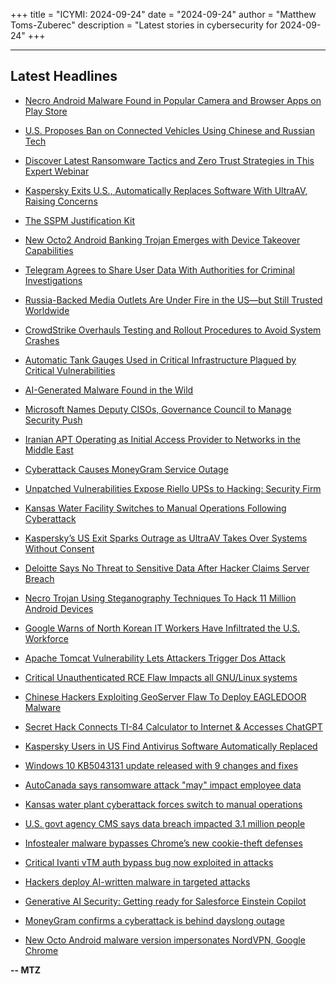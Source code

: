 +++
title = "ICYMI: 2024-09-24"
date = "2024-09-24"
author = "Matthew Toms-Zuberec"
description = "Latest stories in cybersecurity for 2024-09-24"
+++

---------------------------------------------------------------------------
## Latest Headlines
- [Necro Android Malware Found in Popular Camera and Browser Apps on Play Store](https://thehackernews.com/2024/09/necro-android-malware-found-in-popular.html)

- [U.S. Proposes Ban on Connected Vehicles Using Chinese and Russian Tech](https://thehackernews.com/2024/09/us-proposes-ban-on-connected-vehicles.html)

- [Discover Latest Ransomware Tactics and Zero Trust Strategies in This Expert Webinar](https://thehackernews.com/2024/09/discover-latest-ransomware-tactics-and.html)

- [Kaspersky Exits U.S., Automatically Replaces Software With UltraAV, Raising Concerns](https://thehackernews.com/2024/09/kaspersky-exits-us-automatically.html)

- [The SSPM Justification Kit](https://thehackernews.com/2024/09/the-sspm-justification-kit.html)

- [New Octo2 Android Banking Trojan Emerges with Device Takeover Capabilities](https://thehackernews.com/2024/09/new-octo2-android-banking-trojan.html)

- [Telegram Agrees to Share User Data With Authorities for Criminal Investigations](https://thehackernews.com/2024/09/telegram-agrees-to-share-user-data-with.html)

- [Russia-Backed Media Outlets Are Under Fire in the US—but Still Trusted Worldwide](https://www.wired.com/story/russia-backed-media-outlets-are-under-fire-in-the-us-but-still-trusted-worldwide/)

- [CrowdStrike Overhauls Testing and Rollout Procedures to Avoid System Crashes](https://www.securityweek.com/crowdstrike-overhauls-testing-and-rollout-procedures-to-avoid-bsod-crashes/)

- [Automatic Tank Gauges Used in Critical Infrastructure Plagued by Critical Vulnerabilities](https://www.securityweek.com/automatic-tank-gauges-used-in-critical-infrastructure-plagued-by-critical-vulnerabilities/)

- [AI-Generated Malware Found in the Wild](https://www.securityweek.com/ai-generated-malware-found-in-the-wild/)

- [Microsoft Names Deputy CISOs, Governance Council to Manage Security Push](https://www.securityweek.com/microsoft-names-deputy-cisos-governance-council-to-manage-security-push/)

- [Iranian APT Operating as Initial Access Provider to Networks in the Middle East](https://www.securityweek.com/iranian-apt-operating-as-initial-access-provider-to-networks-in-the-middle-east/)

- [Cyberattack Causes MoneyGram Service Outage](https://www.securityweek.com/cyberattack-causes-moneygram-service-outage/)

- [Unpatched Vulnerabilities Expose Riello UPSs to Hacking: Security Firm](https://www.securityweek.com/unpatched-vulnerabilities-expose-riello-upss-to-hacking-security-firm/)

- [Kansas Water Facility Switches to Manual Operations Following Cyberattack](https://www.securityweek.com/kansas-water-facility-switches-to-manual-operations-following-cyberattack/)

- [Kaspersky’s US Exit Sparks Outrage as UltraAV Takes Over Systems Without Consent](https://www.securityweek.com/users-quick-to-remove-ultraav-after-silent-transition-from-kaspersky-antivirus/)

- [Deloitte Says No Threat to Sensitive Data After Hacker Claims Server Breach](https://www.securityweek.com/deloitte-says-no-threat-to-sensitive-data-after-hacker-claims-server-breach/)

- [Necro Trojan Using Steganography Techniques To Hack 11 Million Android Devices](https://cybersecuritynews.com/necro-trojan-hacks-android-devices/)

- [Google Warns of North Korean IT Workers Have Infiltrated the U.S. Workforce](https://cybersecuritynews.com/google-warns-of-north-korean-it-workers/)

- [Apache Tomcat Vulnerability Lets Attackers Trigger Dos Attack](https://cybersecuritynews.com/apache-tomcat-vulnerability/)

- [Critical Unauthenticated RCE Flaw Impacts all GNU/Linux systems](https://cybersecuritynews.com/critical-unauthenticated-rce-flaw/)

- [Chinese Hackers Exploiting GeoServer Flaw To Deploy EAGLEDOOR Malware](https://cybersecuritynews.com/chinese-hackers-exploit-geoserver-eagledoor/)

- [Secret Hack Connects TI-84 Calculator to Internet & Accesses ChatGPT](https://cybersecuritynews.com/ti-84-calculator-chatgpt/)

- [Kaspersky Users in US Find Antivirus Software Automatically Replaced](https://cybersecuritynews.com/kaspersky-us-antivirus-replaced/)

- [Windows 10 KB5043131 update released with 9 changes and fixes](https://www.bleepingcomputer.com/news/microsoft/windows-10-kb5043131-update-released-with-9-changes-and-fixes/)

- [AutoCanada says ransomware attack "may" impact employee data](https://www.bleepingcomputer.com/news/security/autocanada-says-ransomware-attack-may-impact-employee-data/)

- [Kansas water plant cyberattack forces switch to manual operations](https://www.bleepingcomputer.com/news/security/kansas-water-plant-cyberattack-forces-switch-to-manual-operations/)

- [U.S. govt agency CMS says data breach impacted 3.1 million people](https://www.bleepingcomputer.com/news/healthcare/us-govt-agency-cms-says-data-breach-impacted-31-million-people/)

- [Infostealer malware bypasses Chrome’s new cookie-theft defenses](https://www.bleepingcomputer.com/news/security/infostealer-malware-bypasses-chromes-new-cookie-theft-defenses/)

- [Critical Ivanti vTM auth bypass bug now exploited in attacks](https://www.bleepingcomputer.com/news/security/critical-ivanti-vtm-auth-bypass-bug-now-exploited-in-attacks/)

- [Hackers deploy AI-written malware in targeted attacks](https://www.bleepingcomputer.com/news/security/hackers-deploy-ai-written-malware-in-targeted-attacks/)

- [Generative AI Security: Getting ready for Salesforce Einstein Copilot](https://www.bleepingcomputer.com/news/security/generative-ai-security-getting-ready-for-salesforce-einstein-copilot/)

- [MoneyGram confirms a cyberattack is behind dayslong outage](https://www.bleepingcomputer.com/news/security/moneygram-confirms-a-cyberattack-is-behind-dayslong-outage/)

- [New Octo Android malware version impersonates NordVPN, Google Chrome](https://www.bleepingcomputer.com/news/security/new-octo-android-malware-version-impersonates-nordvpn-google-chrome/)

**-- MTZ**
